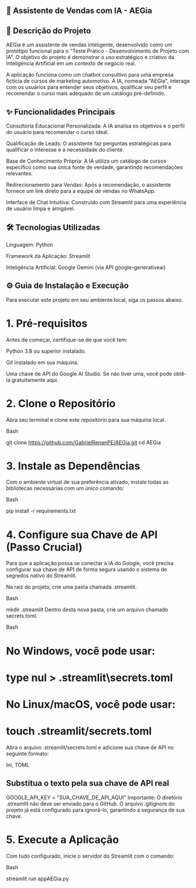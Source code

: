 ## 🤖 Assistente de Vendas com IA - AEGia
## 📝 Descrição do Projeto
AEGia é um assistente de vendas inteligente, desenvolvido como um protótipo funcional para o "Teste Prático - Desenvolvimento de Projeto com IA". O objetivo do projeto é demonstrar o uso estratégico e criativo da Inteligência Artificial em um contexto de negócio real.

A aplicação funciona como um chatbot consultivo para uma empresa fictícia de cursos de marketing automotivo. A IA, nomeada "AEGia", interage com os usuários para entender seus objetivos, qualificar seu perfil e recomendar o curso mais adequado de um catálogo pré-definido.

## ✨ Funcionalidades Principais
Consultoria Educacional Personalizada: A IA analisa os objetivos e o perfil do usuário para recomendar o curso ideal.

Qualificação de Leads: O assistente faz perguntas estratégicas para qualificar o interesse e a necessidade do cliente.

Base de Conhecimento Própria: A IA utiliza um catálogo de cursos específico como sua única fonte de verdade, garantindo recomendações relevantes.

Redirecionamento para Vendas: Após a recomendação, o assistente fornece um link direto para a equipe de vendas no WhatsApp.

Interface de Chat Intuitiva: Construído com Streamlit para uma experiência de usuário limpa e amigável.

## 🛠️ Tecnologias Utilizadas

Linguagem: Python

Framework da Aplicação: Streamlit

Inteligência Artificial: Google Gemini (via API google-generativeai)

## ⚙️ Guia de Instalação e Execução
Para executar este projeto em seu ambiente local, siga os passos abaixo.

# 1. Pré-requisitos
Antes de começar, certifique-se de que você tem:

Python 3.8 ou superior instalado.

Git instalado em sua máquina.

Uma chave de API do Google AI Studio. Se não tiver uma, você pode obtê-la gratuitamente aqui.

# 2. Clone o Repositório
Abra seu terminal e clone este repositório para sua máquina local.

Bash

git clone https://github.com/GabrielRenanPE/AEGia.git
cd AEGia

# 3. Instale as Dependências
Com o ambiente virtual de sua preferência ativado, instale todas as bibliotecas necessárias com um único comando:

Bash

pip install -r requirements.txt
# 4. Configure sua Chave de API (Passo Crucial)
Para que a aplicação possa se conectar à IA do Google, você precisa configurar sua chave de API de forma segura usando o sistema de segredos nativo do Streamlit.

Na raiz do projeto, crie uma pasta chamada .streamlit.

Bash

mkdir .streamlit
Dentro desta nova pasta, crie um arquivo chamado secrets.toml.

Bash

# No Windows, você pode usar:
# type nul > .streamlit\secrets.toml
# No Linux/macOS, você pode usar:
# touch .streamlit/secrets.toml
Abra o arquivo .streamlit/secrets.toml e adicione sua chave de API no seguinte formato:

Ini, TOML

## Substitua o texto pela sua chave de API real
GOOGLE_API_KEY = "SUA_CHAVE_DE_API_AQUI"
Importante: O diretório .streamlit não deve ser enviado para o GitHub. O arquivo .gitignore do projeto já está configurado para ignorá-lo, garantindo a segurança de sua chave.

# 5. Execute a Aplicação
Com tudo configurado, inicie o servidor do Streamlit com o comando:

Bash

streamlit run appAEGia.py
